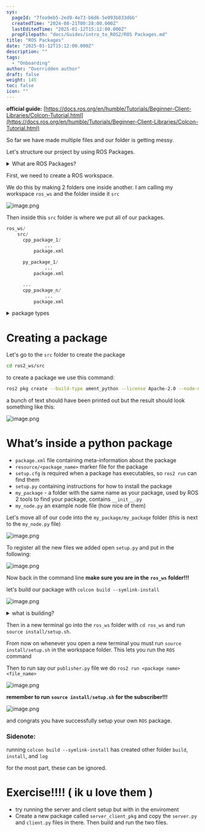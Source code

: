 ```yaml
---
sys:
  pageId: "7fea9eb5-2ed9-4e73-b6d6-5e093b833dbb"
  createdTime: "2024-08-21T00:28:00.000Z"
  lastEditedTime: "2025-01-12T15:12:00.000Z"
  propFilepath: "docs/Guides/intro_to_ROS2/ROS Packages.md"
title: "ROS Packages"
date: "2025-01-12T15:12:00.000Z"
description: ""
tags:
  - "Onboarding"
author: "Overridden author"
draft: false
weight: 145
toc: false
icon: ""
---
```


**official guide:** [https://docs.ros.org/en/humble/Tutorials/Beginner-Client-Libraries/Colcon-Tutorial.html](https://docs.ros.org/en/humble/Tutorials/Beginner-Client-Libraries/Colcon-Tutorial.html)

So far we have made multiple files and our folder is getting messy.

Let's structure our project by using ROS Packages.

<details>

<summary>What are ROS Packages?</summary>

ROS Packages are, as the name implies, packages of code that are highly sharable between ROS developers.

They consist of a folder, `package.xml` file, and source code

```python
      cpp_package_1/
		      ... imagine much code files here ..
          package.xml
```

</details>

First, we need to create a ROS workspace.

We do this by making 2 folders one inside another. I am calling my workspace `ros_ws` and the folder inside it `src`

![image.png](https://prod-files-secure.s3.us-west-2.amazonaws.com/d518164a-d88e-44d1-a4ee-3adb3bd8bce0/70706947-fd18-4537-a67b-e12946812d31/image.png?X-Amz-Algorithm=AWS4-HMAC-SHA256&X-Amz-Content-Sha256=UNSIGNED-PAYLOAD&X-Amz-Credential=ASIAZI2LB466TB5ML4LL%2F20250507%2Fus-west-2%2Fs3%2Faws4_request&X-Amz-Date=20250507T033422Z&X-Amz-Expires=3600&X-Amz-Security-Token=IQoJb3JpZ2luX2VjEKv%2F%2F%2F%2F%2F%2F%2F%2F%2F%2FwEaCXVzLXdlc3QtMiJIMEYCIQCZ%2BABKesDWaOZSEsYyJfytploZgEPFFLqCUtlrfvIBwgIhAMeCFYpbuT0sI3FXe98ODXSSbpnTcmD9P6OsGvKt0KmjKv8DCFQQABoMNjM3NDIzMTgzODA1IgwAg%2BM3e2ULmNuXz3kq3ANQ3bzIe%2FI5j1cfl62IkwSwEu3gLNR4Sd9gJ60i4WCFllBoDs4clKX5JdI0k8yScwQ31YmKyQjheQjGue1GWDKbe9TFDREekpRoJjD6KmFrgfrR1gMq3deVa2hIZ%2B84FAgDNO9ASoA0fpb5Jp3TOSafj7uncPjnToGUA%2BltNCf15QdAZFoNka4GY5UMahBoYcf4a4wFrdowonMOc9R3hQQUhP8yWRSiExI%2B8SkfFiLX8Qkz9F8uSM%2FSf9AGfhI18zdmEPQevhUlZYVXqKBMqCXCkkCRr%2FL%2FANLUCBjrjgP8mj1BTgIPFQM1GvhHygZMsyAi%2F5lmVtvW0yNhrtiXJa%2BuJ%2FV3v3h193gvTB4o5k8yjdF7fgQE64alKCfnBdT2a0GVd7bkxBf8RRUYghNjt%2B%2FAWeOrdKyEF41vwgjlpIAqE%2BHoL2c%2BPn3sb8595o5QkIbULxMmfiGoUTtIUcRfaf6bl6XpG7RsR6x8mtRa%2FpCniSEHnnRlDjuiOnc7%2BF8VVe0ikO0wJdL736adu7xKPD92SoYQdyChbByJH4W36GGIQ9XeFdOSse7xVmZgsRt6TiqA2mZhWmW0D7SyJTHK11wFuT2xZxui%2F%2Bo6GbjHkQYDbNQbS%2BPUEKI2fIca0DDdkevABjqkAf1tdH%2FopBejhlqj9e4Ad%2FvXeEVFKrd6HmUpqjA4gBpw2dHnNt4MMS93HlHAK%2FuCvEgVHyU2r3mfGdOiZOIUvWtUP7oOWV7Ap5H7oVdwNj%2BvfG6Xgl0TtOlQIMaOA2FdiVkUiomGphH7FraSn5Nx%2FBhZvoL%2BbLXlfBavZM%2Bh5W68LkCn%2FzUH%2F7QGQarODqDnJ6rfDaCwFgU52fGfBfkh8PMUSvXs&X-Amz-Signature=8c4a089898e7c796a1d79d9fe7c721d14fc8e369cb7209b78e4206b48162075e&X-Amz-SignedHeaders=host&x-id=GetObject)

Then inside this `src` folder is where we put all of our packages.

```python
ros_ws/
    src/
      cpp_package_1/
		      ...
          package.xml

      py_package_1/
		      ...
          package.xml

      ...
      cpp_package_n/
		      ...
          package.xml

```

<details>

<summary>package types</summary>

packages can be either `C++` or python.

the intern file structure is different for each but for this guide we will stick to creating python packages

</details>

# Creating a package

Let's go to the `src` folder to create the package

```bash
cd ros2_ws/src
```

to create a package we use this command:

```bash
ros2 pkg create --build-type ament_python --license Apache-2.0 --node-name my_node my_package
```

a bunch of text should have been printed out but the result should look something like this:

![image.png](https://prod-files-secure.s3.us-west-2.amazonaws.com/d518164a-d88e-44d1-a4ee-3adb3bd8bce0/e6cf1e3f-8512-4a3e-b131-079f800bf3e8/image.png?X-Amz-Algorithm=AWS4-HMAC-SHA256&X-Amz-Content-Sha256=UNSIGNED-PAYLOAD&X-Amz-Credential=ASIAZI2LB466TB5ML4LL%2F20250507%2Fus-west-2%2Fs3%2Faws4_request&X-Amz-Date=20250507T033422Z&X-Amz-Expires=3600&X-Amz-Security-Token=IQoJb3JpZ2luX2VjEKv%2F%2F%2F%2F%2F%2F%2F%2F%2F%2FwEaCXVzLXdlc3QtMiJIMEYCIQCZ%2BABKesDWaOZSEsYyJfytploZgEPFFLqCUtlrfvIBwgIhAMeCFYpbuT0sI3FXe98ODXSSbpnTcmD9P6OsGvKt0KmjKv8DCFQQABoMNjM3NDIzMTgzODA1IgwAg%2BM3e2ULmNuXz3kq3ANQ3bzIe%2FI5j1cfl62IkwSwEu3gLNR4Sd9gJ60i4WCFllBoDs4clKX5JdI0k8yScwQ31YmKyQjheQjGue1GWDKbe9TFDREekpRoJjD6KmFrgfrR1gMq3deVa2hIZ%2B84FAgDNO9ASoA0fpb5Jp3TOSafj7uncPjnToGUA%2BltNCf15QdAZFoNka4GY5UMahBoYcf4a4wFrdowonMOc9R3hQQUhP8yWRSiExI%2B8SkfFiLX8Qkz9F8uSM%2FSf9AGfhI18zdmEPQevhUlZYVXqKBMqCXCkkCRr%2FL%2FANLUCBjrjgP8mj1BTgIPFQM1GvhHygZMsyAi%2F5lmVtvW0yNhrtiXJa%2BuJ%2FV3v3h193gvTB4o5k8yjdF7fgQE64alKCfnBdT2a0GVd7bkxBf8RRUYghNjt%2B%2FAWeOrdKyEF41vwgjlpIAqE%2BHoL2c%2BPn3sb8595o5QkIbULxMmfiGoUTtIUcRfaf6bl6XpG7RsR6x8mtRa%2FpCniSEHnnRlDjuiOnc7%2BF8VVe0ikO0wJdL736adu7xKPD92SoYQdyChbByJH4W36GGIQ9XeFdOSse7xVmZgsRt6TiqA2mZhWmW0D7SyJTHK11wFuT2xZxui%2F%2Bo6GbjHkQYDbNQbS%2BPUEKI2fIca0DDdkevABjqkAf1tdH%2FopBejhlqj9e4Ad%2FvXeEVFKrd6HmUpqjA4gBpw2dHnNt4MMS93HlHAK%2FuCvEgVHyU2r3mfGdOiZOIUvWtUP7oOWV7Ap5H7oVdwNj%2BvfG6Xgl0TtOlQIMaOA2FdiVkUiomGphH7FraSn5Nx%2FBhZvoL%2BbLXlfBavZM%2Bh5W68LkCn%2FzUH%2F7QGQarODqDnJ6rfDaCwFgU52fGfBfkh8PMUSvXs&X-Amz-Signature=2ab0d95ed475c0970a79269422240de148242b7ac79af3f7cbc6a4ffd63cd6ef&X-Amz-SignedHeaders=host&x-id=GetObject)

# What’s inside a python package

- `package.xml` file containing meta-information about the package
- `resource/<package_name>` marker file for the package
- `setup.cfg` is required when a package has executables, so `ros2 run` can find them
- `setup.py` containing instructions for how to install the package
- `my_package` - a folder with the same name as your package, used by ROS 2 tools to find your package, contains `__init__.py`
- `my_node.py` an example node file (how nice of them)

Let's move all of our code into the `my_package/my_package` folder (this is next to the `my_node.py` file)

![image.png](https://prod-files-secure.s3.us-west-2.amazonaws.com/d518164a-d88e-44d1-a4ee-3adb3bd8bce0/9ce58f11-0da9-4d3e-b86d-506a9685d378/image.png?X-Amz-Algorithm=AWS4-HMAC-SHA256&X-Amz-Content-Sha256=UNSIGNED-PAYLOAD&X-Amz-Credential=ASIAZI2LB466TB5ML4LL%2F20250507%2Fus-west-2%2Fs3%2Faws4_request&X-Amz-Date=20250507T033422Z&X-Amz-Expires=3600&X-Amz-Security-Token=IQoJb3JpZ2luX2VjEKv%2F%2F%2F%2F%2F%2F%2F%2F%2F%2FwEaCXVzLXdlc3QtMiJIMEYCIQCZ%2BABKesDWaOZSEsYyJfytploZgEPFFLqCUtlrfvIBwgIhAMeCFYpbuT0sI3FXe98ODXSSbpnTcmD9P6OsGvKt0KmjKv8DCFQQABoMNjM3NDIzMTgzODA1IgwAg%2BM3e2ULmNuXz3kq3ANQ3bzIe%2FI5j1cfl62IkwSwEu3gLNR4Sd9gJ60i4WCFllBoDs4clKX5JdI0k8yScwQ31YmKyQjheQjGue1GWDKbe9TFDREekpRoJjD6KmFrgfrR1gMq3deVa2hIZ%2B84FAgDNO9ASoA0fpb5Jp3TOSafj7uncPjnToGUA%2BltNCf15QdAZFoNka4GY5UMahBoYcf4a4wFrdowonMOc9R3hQQUhP8yWRSiExI%2B8SkfFiLX8Qkz9F8uSM%2FSf9AGfhI18zdmEPQevhUlZYVXqKBMqCXCkkCRr%2FL%2FANLUCBjrjgP8mj1BTgIPFQM1GvhHygZMsyAi%2F5lmVtvW0yNhrtiXJa%2BuJ%2FV3v3h193gvTB4o5k8yjdF7fgQE64alKCfnBdT2a0GVd7bkxBf8RRUYghNjt%2B%2FAWeOrdKyEF41vwgjlpIAqE%2BHoL2c%2BPn3sb8595o5QkIbULxMmfiGoUTtIUcRfaf6bl6XpG7RsR6x8mtRa%2FpCniSEHnnRlDjuiOnc7%2BF8VVe0ikO0wJdL736adu7xKPD92SoYQdyChbByJH4W36GGIQ9XeFdOSse7xVmZgsRt6TiqA2mZhWmW0D7SyJTHK11wFuT2xZxui%2F%2Bo6GbjHkQYDbNQbS%2BPUEKI2fIca0DDdkevABjqkAf1tdH%2FopBejhlqj9e4Ad%2FvXeEVFKrd6HmUpqjA4gBpw2dHnNt4MMS93HlHAK%2FuCvEgVHyU2r3mfGdOiZOIUvWtUP7oOWV7Ap5H7oVdwNj%2BvfG6Xgl0TtOlQIMaOA2FdiVkUiomGphH7FraSn5Nx%2FBhZvoL%2BbLXlfBavZM%2Bh5W68LkCn%2FzUH%2F7QGQarODqDnJ6rfDaCwFgU52fGfBfkh8PMUSvXs&X-Amz-Signature=d4271eb845c171227c2d9c974d87f5fc47912ea170128faea346a266e0a0137e&X-Amz-SignedHeaders=host&x-id=GetObject)

To register all the new files we added open `setup.py` and put in the following:

![image.png](https://prod-files-secure.s3.us-west-2.amazonaws.com/d518164a-d88e-44d1-a4ee-3adb3bd8bce0/1cd7c262-4cae-4496-9d75-c178537d24a2/image.png?X-Amz-Algorithm=AWS4-HMAC-SHA256&X-Amz-Content-Sha256=UNSIGNED-PAYLOAD&X-Amz-Credential=ASIAZI2LB466TB5ML4LL%2F20250507%2Fus-west-2%2Fs3%2Faws4_request&X-Amz-Date=20250507T033422Z&X-Amz-Expires=3600&X-Amz-Security-Token=IQoJb3JpZ2luX2VjEKv%2F%2F%2F%2F%2F%2F%2F%2F%2F%2FwEaCXVzLXdlc3QtMiJIMEYCIQCZ%2BABKesDWaOZSEsYyJfytploZgEPFFLqCUtlrfvIBwgIhAMeCFYpbuT0sI3FXe98ODXSSbpnTcmD9P6OsGvKt0KmjKv8DCFQQABoMNjM3NDIzMTgzODA1IgwAg%2BM3e2ULmNuXz3kq3ANQ3bzIe%2FI5j1cfl62IkwSwEu3gLNR4Sd9gJ60i4WCFllBoDs4clKX5JdI0k8yScwQ31YmKyQjheQjGue1GWDKbe9TFDREekpRoJjD6KmFrgfrR1gMq3deVa2hIZ%2B84FAgDNO9ASoA0fpb5Jp3TOSafj7uncPjnToGUA%2BltNCf15QdAZFoNka4GY5UMahBoYcf4a4wFrdowonMOc9R3hQQUhP8yWRSiExI%2B8SkfFiLX8Qkz9F8uSM%2FSf9AGfhI18zdmEPQevhUlZYVXqKBMqCXCkkCRr%2FL%2FANLUCBjrjgP8mj1BTgIPFQM1GvhHygZMsyAi%2F5lmVtvW0yNhrtiXJa%2BuJ%2FV3v3h193gvTB4o5k8yjdF7fgQE64alKCfnBdT2a0GVd7bkxBf8RRUYghNjt%2B%2FAWeOrdKyEF41vwgjlpIAqE%2BHoL2c%2BPn3sb8595o5QkIbULxMmfiGoUTtIUcRfaf6bl6XpG7RsR6x8mtRa%2FpCniSEHnnRlDjuiOnc7%2BF8VVe0ikO0wJdL736adu7xKPD92SoYQdyChbByJH4W36GGIQ9XeFdOSse7xVmZgsRt6TiqA2mZhWmW0D7SyJTHK11wFuT2xZxui%2F%2Bo6GbjHkQYDbNQbS%2BPUEKI2fIca0DDdkevABjqkAf1tdH%2FopBejhlqj9e4Ad%2FvXeEVFKrd6HmUpqjA4gBpw2dHnNt4MMS93HlHAK%2FuCvEgVHyU2r3mfGdOiZOIUvWtUP7oOWV7Ap5H7oVdwNj%2BvfG6Xgl0TtOlQIMaOA2FdiVkUiomGphH7FraSn5Nx%2FBhZvoL%2BbLXlfBavZM%2Bh5W68LkCn%2FzUH%2F7QGQarODqDnJ6rfDaCwFgU52fGfBfkh8PMUSvXs&X-Amz-Signature=9ddfd1ff16a92b3e0cbb6cbcc8b471b988e2d21d39a39196b46f7aa18ae753b4&X-Amz-SignedHeaders=host&x-id=GetObject)

Now back in the command line **make sure you are in the** **`ros_ws`** **folder!!!**

let's build our package with `colcon build --symlink-install`

![image.png](https://prod-files-secure.s3.us-west-2.amazonaws.com/d518164a-d88e-44d1-a4ee-3adb3bd8bce0/2f2a0d27-b173-48fd-b189-5f5c0ce65619/image.png?X-Amz-Algorithm=AWS4-HMAC-SHA256&X-Amz-Content-Sha256=UNSIGNED-PAYLOAD&X-Amz-Credential=ASIAZI2LB466TB5ML4LL%2F20250507%2Fus-west-2%2Fs3%2Faws4_request&X-Amz-Date=20250507T033422Z&X-Amz-Expires=3600&X-Amz-Security-Token=IQoJb3JpZ2luX2VjEKv%2F%2F%2F%2F%2F%2F%2F%2F%2F%2FwEaCXVzLXdlc3QtMiJIMEYCIQCZ%2BABKesDWaOZSEsYyJfytploZgEPFFLqCUtlrfvIBwgIhAMeCFYpbuT0sI3FXe98ODXSSbpnTcmD9P6OsGvKt0KmjKv8DCFQQABoMNjM3NDIzMTgzODA1IgwAg%2BM3e2ULmNuXz3kq3ANQ3bzIe%2FI5j1cfl62IkwSwEu3gLNR4Sd9gJ60i4WCFllBoDs4clKX5JdI0k8yScwQ31YmKyQjheQjGue1GWDKbe9TFDREekpRoJjD6KmFrgfrR1gMq3deVa2hIZ%2B84FAgDNO9ASoA0fpb5Jp3TOSafj7uncPjnToGUA%2BltNCf15QdAZFoNka4GY5UMahBoYcf4a4wFrdowonMOc9R3hQQUhP8yWRSiExI%2B8SkfFiLX8Qkz9F8uSM%2FSf9AGfhI18zdmEPQevhUlZYVXqKBMqCXCkkCRr%2FL%2FANLUCBjrjgP8mj1BTgIPFQM1GvhHygZMsyAi%2F5lmVtvW0yNhrtiXJa%2BuJ%2FV3v3h193gvTB4o5k8yjdF7fgQE64alKCfnBdT2a0GVd7bkxBf8RRUYghNjt%2B%2FAWeOrdKyEF41vwgjlpIAqE%2BHoL2c%2BPn3sb8595o5QkIbULxMmfiGoUTtIUcRfaf6bl6XpG7RsR6x8mtRa%2FpCniSEHnnRlDjuiOnc7%2BF8VVe0ikO0wJdL736adu7xKPD92SoYQdyChbByJH4W36GGIQ9XeFdOSse7xVmZgsRt6TiqA2mZhWmW0D7SyJTHK11wFuT2xZxui%2F%2Bo6GbjHkQYDbNQbS%2BPUEKI2fIca0DDdkevABjqkAf1tdH%2FopBejhlqj9e4Ad%2FvXeEVFKrd6HmUpqjA4gBpw2dHnNt4MMS93HlHAK%2FuCvEgVHyU2r3mfGdOiZOIUvWtUP7oOWV7Ap5H7oVdwNj%2BvfG6Xgl0TtOlQIMaOA2FdiVkUiomGphH7FraSn5Nx%2FBhZvoL%2BbLXlfBavZM%2Bh5W68LkCn%2FzUH%2F7QGQarODqDnJ6rfDaCwFgU52fGfBfkh8PMUSvXs&X-Amz-Signature=7ebde731b53d7cacd0285761bc48f2398d51667809430bd615a68da9ecad9d96&X-Amz-SignedHeaders=host&x-id=GetObject)

<details>

<summary>what is building?</summary>

if you are a CS major at Rose-Hulman you will learn the answer to this in CSSE132

but TLDR; is it combines all the code files into one program that can be run easily 

</details>

Then in a new terminal go into the `ros_ws` folder with `cd ros_ws` and run `source install/setup.sh`. 

From now on whenever you open a new terminal you must run `source install/setup.sh` in the workspace folder. This lets you run the `ROS` command

Then to run say our `publisher.py` file we do `ros2 run <package name> <file_name>`

![image.png](https://prod-files-secure.s3.us-west-2.amazonaws.com/d518164a-d88e-44d1-a4ee-3adb3bd8bce0/4f4b1219-3a44-4632-aa0a-ce3471699f59/image.png?X-Amz-Algorithm=AWS4-HMAC-SHA256&X-Amz-Content-Sha256=UNSIGNED-PAYLOAD&X-Amz-Credential=ASIAZI2LB466TB5ML4LL%2F20250507%2Fus-west-2%2Fs3%2Faws4_request&X-Amz-Date=20250507T033423Z&X-Amz-Expires=3600&X-Amz-Security-Token=IQoJb3JpZ2luX2VjEKv%2F%2F%2F%2F%2F%2F%2F%2F%2F%2FwEaCXVzLXdlc3QtMiJIMEYCIQCZ%2BABKesDWaOZSEsYyJfytploZgEPFFLqCUtlrfvIBwgIhAMeCFYpbuT0sI3FXe98ODXSSbpnTcmD9P6OsGvKt0KmjKv8DCFQQABoMNjM3NDIzMTgzODA1IgwAg%2BM3e2ULmNuXz3kq3ANQ3bzIe%2FI5j1cfl62IkwSwEu3gLNR4Sd9gJ60i4WCFllBoDs4clKX5JdI0k8yScwQ31YmKyQjheQjGue1GWDKbe9TFDREekpRoJjD6KmFrgfrR1gMq3deVa2hIZ%2B84FAgDNO9ASoA0fpb5Jp3TOSafj7uncPjnToGUA%2BltNCf15QdAZFoNka4GY5UMahBoYcf4a4wFrdowonMOc9R3hQQUhP8yWRSiExI%2B8SkfFiLX8Qkz9F8uSM%2FSf9AGfhI18zdmEPQevhUlZYVXqKBMqCXCkkCRr%2FL%2FANLUCBjrjgP8mj1BTgIPFQM1GvhHygZMsyAi%2F5lmVtvW0yNhrtiXJa%2BuJ%2FV3v3h193gvTB4o5k8yjdF7fgQE64alKCfnBdT2a0GVd7bkxBf8RRUYghNjt%2B%2FAWeOrdKyEF41vwgjlpIAqE%2BHoL2c%2BPn3sb8595o5QkIbULxMmfiGoUTtIUcRfaf6bl6XpG7RsR6x8mtRa%2FpCniSEHnnRlDjuiOnc7%2BF8VVe0ikO0wJdL736adu7xKPD92SoYQdyChbByJH4W36GGIQ9XeFdOSse7xVmZgsRt6TiqA2mZhWmW0D7SyJTHK11wFuT2xZxui%2F%2Bo6GbjHkQYDbNQbS%2BPUEKI2fIca0DDdkevABjqkAf1tdH%2FopBejhlqj9e4Ad%2FvXeEVFKrd6HmUpqjA4gBpw2dHnNt4MMS93HlHAK%2FuCvEgVHyU2r3mfGdOiZOIUvWtUP7oOWV7Ap5H7oVdwNj%2BvfG6Xgl0TtOlQIMaOA2FdiVkUiomGphH7FraSn5Nx%2FBhZvoL%2BbLXlfBavZM%2Bh5W68LkCn%2FzUH%2F7QGQarODqDnJ6rfDaCwFgU52fGfBfkh8PMUSvXs&X-Amz-Signature=666698551920c9b4bcaa433ffef6b58c7f5ef54f816cbb7cc701f9158647bc76&X-Amz-SignedHeaders=host&x-id=GetObject)

**remember to run** **`source install/setup.sh`** **for the subscriber!!!**

![image.png](https://prod-files-secure.s3.us-west-2.amazonaws.com/d518164a-d88e-44d1-a4ee-3adb3bd8bce0/02121119-dad4-49ec-8356-c956108b4243/image.png?X-Amz-Algorithm=AWS4-HMAC-SHA256&X-Amz-Content-Sha256=UNSIGNED-PAYLOAD&X-Amz-Credential=ASIAZI2LB466TB5ML4LL%2F20250507%2Fus-west-2%2Fs3%2Faws4_request&X-Amz-Date=20250507T033423Z&X-Amz-Expires=3600&X-Amz-Security-Token=IQoJb3JpZ2luX2VjEKv%2F%2F%2F%2F%2F%2F%2F%2F%2F%2FwEaCXVzLXdlc3QtMiJIMEYCIQCZ%2BABKesDWaOZSEsYyJfytploZgEPFFLqCUtlrfvIBwgIhAMeCFYpbuT0sI3FXe98ODXSSbpnTcmD9P6OsGvKt0KmjKv8DCFQQABoMNjM3NDIzMTgzODA1IgwAg%2BM3e2ULmNuXz3kq3ANQ3bzIe%2FI5j1cfl62IkwSwEu3gLNR4Sd9gJ60i4WCFllBoDs4clKX5JdI0k8yScwQ31YmKyQjheQjGue1GWDKbe9TFDREekpRoJjD6KmFrgfrR1gMq3deVa2hIZ%2B84FAgDNO9ASoA0fpb5Jp3TOSafj7uncPjnToGUA%2BltNCf15QdAZFoNka4GY5UMahBoYcf4a4wFrdowonMOc9R3hQQUhP8yWRSiExI%2B8SkfFiLX8Qkz9F8uSM%2FSf9AGfhI18zdmEPQevhUlZYVXqKBMqCXCkkCRr%2FL%2FANLUCBjrjgP8mj1BTgIPFQM1GvhHygZMsyAi%2F5lmVtvW0yNhrtiXJa%2BuJ%2FV3v3h193gvTB4o5k8yjdF7fgQE64alKCfnBdT2a0GVd7bkxBf8RRUYghNjt%2B%2FAWeOrdKyEF41vwgjlpIAqE%2BHoL2c%2BPn3sb8595o5QkIbULxMmfiGoUTtIUcRfaf6bl6XpG7RsR6x8mtRa%2FpCniSEHnnRlDjuiOnc7%2BF8VVe0ikO0wJdL736adu7xKPD92SoYQdyChbByJH4W36GGIQ9XeFdOSse7xVmZgsRt6TiqA2mZhWmW0D7SyJTHK11wFuT2xZxui%2F%2Bo6GbjHkQYDbNQbS%2BPUEKI2fIca0DDdkevABjqkAf1tdH%2FopBejhlqj9e4Ad%2FvXeEVFKrd6HmUpqjA4gBpw2dHnNt4MMS93HlHAK%2FuCvEgVHyU2r3mfGdOiZOIUvWtUP7oOWV7Ap5H7oVdwNj%2BvfG6Xgl0TtOlQIMaOA2FdiVkUiomGphH7FraSn5Nx%2FBhZvoL%2BbLXlfBavZM%2Bh5W68LkCn%2FzUH%2F7QGQarODqDnJ6rfDaCwFgU52fGfBfkh8PMUSvXs&X-Amz-Signature=d205141c297e6e2585db328936714211d4cfaaf98f4846a2a480ce5b9a59b9bb&X-Amz-SignedHeaders=host&x-id=GetObject)

and congrats you have successfully setup your own `ROS` package.

### Sidenote:

running `colcon build --symlink-install` has created other folder `build`, `install`, and `log`

for the most part, these can be ignored.

# Exercise!!!! ( ik u love them )

- try running the server and client setup but with in the enviroment
- Create a new package called `server_client_pkg` and copy the `server.py` and `client.py` files in there. Then build and run the two files.
